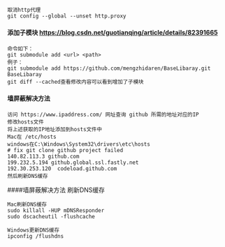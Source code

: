 ```
取消http代理
git config --global --unset http.proxy

```
#### 添加子模块   https://blog.csdn.net/guotianqing/article/details/82391665
```
命令如下：
git submodule add <url> <path>
例子：
git submodule add https://github.com/mengzhidaren/BaseLibaray.git BaseLibaray
git diff --cached查看修改内容可以看到增加了子模块

```




#### 墙屏蔽解决方法
```
访问 https://www.ipaddress.com/ 网址查询 github 所需的地址对应的IP
修改hosts文件
将上述获取的IP地址添加到hosts文件中
Mac在 /etc/hosts
windows在C:\Windows\System32\drivers\etc\hosts 
# fix git clone github project failed
140.82.113.3 github.com
199.232.5.194 github.global.ssl.fastly.net
192.30.253.120  codeload.github.com
然后刷新DNS缓存
```
####墙屏蔽解决方法  刷新DNS缓存
```
Mac刷新DNS缓存
sudo killall -HUP mDNSResponder
sudo dscacheutil -flushcache

Windows更新DNS缓存
ipconfig /flushdns
```